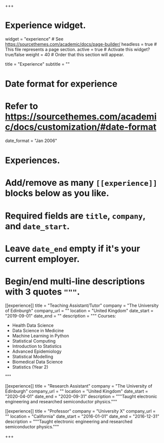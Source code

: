 +++
# Experience widget.
widget = "experience"  # See https://sourcethemes.com/academic/docs/page-builder/
headless = true  # This file represents a page section.
active = true  # Activate this widget? true/false
weight = 40  # Order that this section will appear.

title = "Experience"
subtitle = ""

# Date format for experience
#   Refer to https://sourcethemes.com/academic/docs/customization/#date-format
date_format = "Jan 2006"

# Experiences.
#   Add/remove as many `[[experience]]` blocks below as you like.
#   Required fields are `title`, `company`, and `date_start`.
#   Leave `date_end` empty if it's your current employer.
#   Begin/end multi-line descriptions with 3 quotes `"""`.
[[experience]]
  title = "Teaching Assistant/Tutor"
  company = "The University of Edinburgh"
  company_url = ""
  location = "United Kingdom"
  date_start = "2019-09-01"
  date_end = ""
  description = """
  Courses:
  
  * Health Data Science
  * Data Science in Medicine
  * Machine Learning in Python
  * Statistical Computing
  * Introduction to Statistics
  * Advanced Epidemiology
  * Statistical Modelling
  * Biomedical Data Science
  * Statistics (Year 2)

  """

[[experience]]
  title = "Research Assistant"
  company = "The University of Edinburgh"
  company_url = ""
  location = "United Kingdom"
  date_start = "2020-04-01"
  date_end = "2020-09-31"
  description = """Taught electronic engineering and researched semiconductor physics."""
  
[[experience]]
  title = "Professor"
  company = "University X"
  company_url = ""
  location = "California"
  date_start = "2016-01-01"
  date_end = "2016-12-31"
  description = """Taught electronic engineering and researched semiconductor physics."""  

+++
